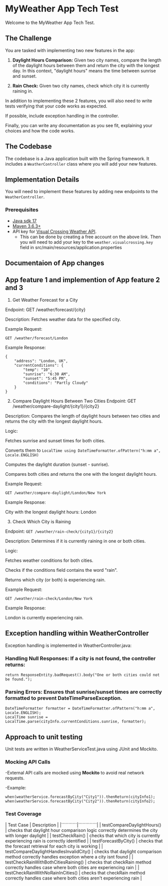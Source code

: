 # MyWeather App Tech Test

Welcome to the MyWeather App Tech Test.

## The Challenge

You are tasked with implementing two new features in the app:

1. **Daylight Hours Comparison:** Given two city names, compare the length of the daylight hours between them and return the city with the longest day. In this context, "daylight hours" means the time between sunrise and sunset.

2. **Rain Check:** Given two city names, check which city it is currently raining in.

In addition to implementing these 2 features, you will also need to write tests verifying that your code works as expected.

If possible, include exception handling in the controller.

Finally, you can write any documentation as you see fit, explaining your choices and how the code works.

## The Codebase

The codebase is a Java application built with the Spring framework. It includes a `WeatherController` class where you will add your new features.

## Implementation Details

You will need to implement these features by adding new endpoints to the `WeatherController`.

### Prerequisites

- [Java sdk 17](https://openjdk.java.net/projects/jdk/17/)
- [Maven 3.6.3+](https://maven.apache.org/install.html)
- API key for [Visual Crossing Weather API](https://www.visualcrossing.com/weather-data-editions). 
  - This can be done by creating a free account on the above link. Then you will need to add your key to the `weather.visualcrossing.key` field in src/main/resources/application.properties


## Documentaion of App changes
## App feature 1 and implemention of App feature 2 and 3

1. Get Weather Forecast for a City

Endpoint: GET /weather/forecast/{city}

Description: Fetches weather data for the specified city.

Example Request:

`GET /weather/forecast/London`

Example Response:

```
{
    "address": "London, UK",
    "currentConditions": {
        "temp": "10",
        "sunrise": "6:30 AM",
        "sunset": "5:45 PM",
        "conditions": "Partly Cloudy"
    }
}
```

2. Compare Daylight Hours Between Two Cities
Endpoint: GET /weather/compare-daylight/{city1}/{city2}

Description: Compares the length of daylight hours between two cities and returns the city with the longest daylight hours.

Logic:

Fetches sunrise and sunset times for both cities.

Converts them to `LocalTime using DateTimeFormatter.ofPattern("h:mm a", Locale.ENGLISH)`

Computes the daylight duration (sunset - sunrise).

Compares both cities and returns the one with the longest daylight hours.

Example Request:

`GET /weather/compare-daylight/London/New York`

Example Response:

City with the longest daylight hours: London

3. Check Which City is Raining

Endpoint: `GET /weather/rain-check/{city1}/{city2}`

Description: Determines if it is currently raining in one or both cities.

Logic:

Fetches weather conditions for both cities.

Checks if the conditions field contains the word "rain".

Returns which city (or both) is experiencing rain.

Example Request:

`GET /weather/rain-check/London/New York`

Example Response:

London is currently experiencing rain.

## Exception handling within WeatherController

Exception handling is implemented in WeatherController.java:

### Handling Null Responses: If a city is not found, the controller returns:

`return ResponseEntity.badRequest().body("One or both cities could not be found.");`

### Parsing Errors: Ensures that sunrise/sunset times are correctly formatted to prevent DateTimeParseException.

```
DateTimeFormatter formatter = DateTimeFormatter.ofPattern("h:mm a", Locale.ENGLISH);
LocalTime sunrise = LocalTime.parse(cityInfo.currentConditions.sunrise, formatter);
```

## Approach to unit testing

Unit tests are written in WeatherServiceTest.java using JUnit and Mockito.

### Mocking API Calls

-External API calls are mocked using **Mockito** to avoid real network requests.

-Example:

```
when(weatherService.forecastByCity("City1")).thenReturn(cityInfo1);
when(weatherService.forecastByCity("City2")).thenReturn(cityInfo2);
```

### Test Coverage

| Test Case | Description |
|```````````|`````````````|
| testCompareDaylightHours() | checks that daylight hour comparison logic correctly determines the city with longer daylight |
| testCheckRain() | checks that which city is currently experiencing rain is correctly identified |
| testForecastByCity() | checks that the forecast retrieval for each city is working |
| testCompareDaylightHandlesInvalidCity() | checks that daylight comparison method correctly handles exception where a city isnt found |
| testCheckRainWithBothCitiesRaining() | checks that checkRain method correctly handles case where both cities are experiencing rain |
| testCheckRainWithNoRainInCities() | checks that checkRain method correctly handles case where both cities aren't experiencing rain |






